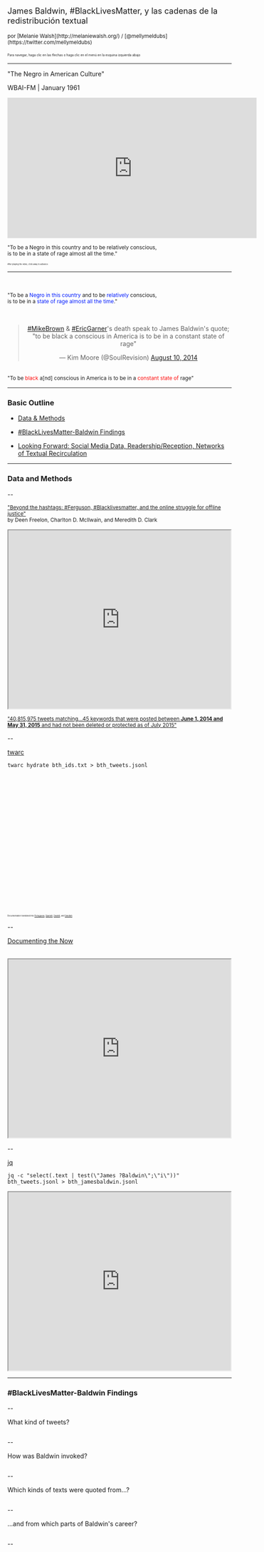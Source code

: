 <div id="google_translate_element"></div><script type="text/javascript">
function googleTranslateElementInit() {
  new google.translate.TranslateElement({pageLanguage: 'en', includedLanguages: 'af,ar,cs,da,de,es,fa,fi,fr,haw,hi,ht,hy,is,it,iw,ja,ko,mn,ms,nl,no,pa,pl,pt,ru,sr,sv,sw,tl,vi,zh-CN', layout: google.translate.TranslateElement.FloatPosition.TOP_LEFT, gaTrack: true, gaId: 'UA-86905362-1'}, 'google_translate_element');
}
</script><script type="text/javascript" src="//translate.google.com/translate_a/element.js?cb=googleTranslateElementInit"></script>
        

 <section data-menu-title="Title:  James Baldwin, #BlackLivesMatter, and Networks of Textual Recirculation"></section>
 <br>
 <br>
 <br>
 <span style="font-size:1.3em">James Baldwin, #BlackLivesMatter, y las cadenas de la redistribuci&#243;n textual </span>
<br>
<br>
 <small>por [Melanie Walsh](http://melaniewalsh.org/) / [@mellymeldubs](https://twitter.com/mellymeldubs) </small>
<br>
<br>
<small style="text-align:center; float:none;bottom:0px;font-size:.5em;margin-top:100px;">Para navegar, haga clic en las flechas <i class="em em-arrow_right"></i> <i class="em em-arrow_down"></i> o haga clic en el men&uacute; <i class="em em-hamburger"></i> en la esquina izquierda abajo
<br>
</small>

---

 <section data-menu-title="The Negro in American Culture (with video)"></section>
"The Negro in American Culture"

WBAI-FM | January 1961

<iframe width="560" height="315" src="https://www.youtube.com/embed/jNpitdJSXWY?rel=0&amp;disablekb=1&amp;start=43;end=65" frameborder="0" allow="autoplay; encrypted-media" allowfullscreen></iframe>

<small>"To be a Negro in this country and to be relatively conscious,
<br> is to be in a state of rage almost all the time."</small>

<small style="font-size:.3em;margin-top:50px;">After playing the video, click away to advance <i class="em em-three_button_mouse"></i></small>

---

<section data-menu-title="#BlackLivesMatter Tweet"></section>

<br>

<small>"To be a <span style="color:  rgb(3, 28, 255)">Negro in this country </span> and to be <span style="color:  rgb(3, 28, 255)">relatively</span> conscious,
<br> is to be in a <span style="color:  rgb(3, 28, 255)">state of rage almost all the time</span>."</small>

<br>

<blockquote class="twitter-tweet" data-lang="en" align="center" width="550px" height="500px"><p lang="en" dir="ltr"><a href="https://twitter.com/hashtag/MikeBrown?src=hash&amp;ref_src=twsrc%5Etfw">#MikeBrown</a> &amp; <a href="https://twitter.com/hashtag/EricGarner?src=hash&amp;ref_src=twsrc%5Etfw">#EricGarner</a>&#39;s death speak to James Baldwin&#39;s quote; &quot;to be black a conscious in America is to be in a constant state of rage&quot;</p>&mdash; Kim Moore (@SoulRevision) <a href="https://twitter.com/SoulRevision/status/498298410299318273?ref_src=twsrc%5Etfw">August 10, 2014</a></blockquote>
<script async src="https://platform.twitter.com/widgets.js" charset="utf-8"></script>

<br>
<small>"To be <span style="color:  rgb(255, 11, 11)">black </span> a[nd] conscious in America is to be in a <span style="color:  rgb(255, 11, 11)"> constant state of </span> rage" </small>

---

### Basic Outline

* [Data & Methods](#/5)

* [#BlackLivesMatter-Baldwin Findings](#/6)

* [Looking Forward: Social Media Data, Readership/Reception, Networks of Textual Recirculation](#/7)

---

### Data and Methods



--

<span style="display:none;"> Beyond the hashtags </span>

<small>["Beyond the hashtags: #Ferguson, #Blacklivesmatter, and the online struggle for offline justice"](http://cmsimpact.org/resource/beyond-hashtags-ferguson-blacklivesmatter-online-struggle-offline-justice/)
<br>
by Deen Freelon, Charlton D. McIlwain, and Meredith D. Clark </small>

<iframe style="height:400px;width:500px;align:left;" src="http://cmsimpact.org/wp-content/uploads/2016/03/beyond_the_hashtags_2016.pdf"></iframe>


<small>["40,815,975 tweets matching...45 keywords that were posted between **June 1, 2014 and May 31, 2015** and had not been deleted or protected as of July 2015"](http://dfreelon.org/2017/01/03/beyond-the-hashtags-twitter-data/)</small>



--

<span style="display:none;"> twarc </span>

 [twarc](https://github.com/DocNow/twarc)

```
twarc hydrate bth_ids.txt > bth_tweets.jsonl
```

<a href="https://github.com/DocNow/twarc"><img height="300" data-src="img/twarc-screenshot.png"></a>


<small style="font-size:.3em;margin-top:50px;">Documentation translated into [Portuguese](https://github.com/DocNow/twarc/blob/master/README_pt_br.md), [Spanish](https://github.com/DocNow/twarc/blob/master/README_es_mx.md), [Swahili](https://github.com/DocNow/twarc/blob/master/README_sw_ke.md), and [Swedish](https://github.com/DocNow/twarc/blob/master/README_sv_se.md)</small>



--

<span style="display:none;">Documenting the Now</span>

[Documenting the Now](https://www.docnow.io/)

<br>

<iframe style="height:400px;width:500px;align:left;" src="https://www.docnow.io/"></iframe>


--

<span style="display:none;"> jq </span>

[jq](https://stedolan.github.io/jq/)

```
jq -c "select(.text | test(\"James ?Baldwin\";\"i\"))" bth_tweets.jsonl > bth_jamesbaldwin.jsonl
```

<iframe style="height:400px;width:500px;align:left;" src="https://stedolan.github.io/jq/"></iframe>


---

### #BlackLivesMatter-Baldwin Findings


--

<span style="display:none;"> What kind of tweets? </span>

What kind of tweets?

<img width="600" data-src="img/retweet-proportion.jpg">


--

<span style="display:none;"> How was Baldwin invoked? </span>

How was Baldwin invoked?

<img width="600" data-src="img/quotation-other.jpg">


--

<span style="display:none;"> Which kinds of texts were quoted from? </span>

Which kinds of texts were quoted from...?

<img width="700" data-src="img/genre-bar-chart.jpg">


--

<span style="display:none;"> ...and from what part of Baldwin's career? </span>

...and from which parts of Baldwin's career?

<img width="700" data-src="img/source-date-timeline.jpg">


--
